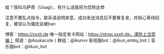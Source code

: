 蛤？我叫乌萨奇（Usagi），有什么话我将为您转达😎

注意不要乱点指令，联系请说明来意，成功发送消息后不要重复发，并耐心等待回复，被误认为骚扰会被ban

博客：https://xxxh.de 
唯一指定发卡网站：https://shop.xxxh.de，谨防上当受骗！
频道：@Asukacute丨群组：@ikunvv
影视服bot：@ikun_emby_bot丨音乐服bot：@iikun_bot



